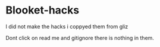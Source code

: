 # Blooket-hacks
I did not make the hacks i coppyed them from gliz





Dont click on read me and gitignore there is nothing in them.
